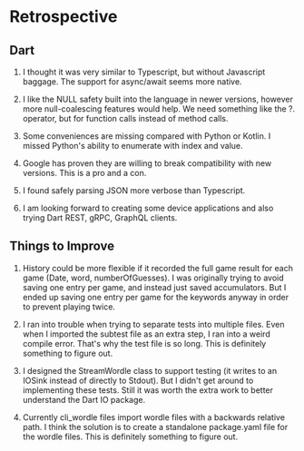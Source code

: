 # Retrospective

## Dart

1. I thought it was very similar to Typescript, but without Javascript baggage.
The support for async/await seems more native.

2. I like the NULL safety built into the language in newer versions,
however more null-coalescing features would help. We need something like the ?.
operator, but for function calls instead of method calls.

3. Some conveniences are missing compared with Python or Kotlin. I missed Python's
ability to enumerate with index and value.

4. Google has proven they are willing to break compatibility with new versions.
This is a pro and a con.

5. I found safely parsing JSON more verbose than Typescript.

6. I am looking forward to creating some device applications and also trying
   Dart REST, gRPC, GraphQL clients.

## Things to Improve

1. History could be more flexible if it recorded the full game result for each
game (Date, word, numberOfGuesses). I was originally trying to avoid saving
one entry per game, and instead just saved accumulators. But I ended up saving 
one entry per game for the keywords anyway in order to prevent playing twice.

2. I ran into trouble when trying to separate tests into multiple files. Even when 
I imported the subtest file as an extra step, I ran into a weird compile error. 
That's why the test file is so long. This is definitely something to figure out.

3. I designed the StreamWordle class to support testing (it writes to an IOSink instead 
of directly to Stdout).  But I didn't get around to implementing these tests. Still 
it was worth the extra work to better understand the Dart IO package.

4. Currently cli_wordle files import wordle files with a backwards relative path.
   I think the solution is to create a standalone package.yaml file for the 
   wordle files. This is definitely something to figure out.